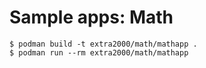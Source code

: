 # Sample apps: Math

```
$ podman build -t extra2000/math/mathapp .
$ podman run --rm extra2000/math/mathapp
```
